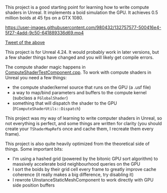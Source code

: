 This project is a good starting point for learning how to write compute shaders in Unreal. It implements a boid simulation the GPU. It achieves 0.5 million boids at 45 fps on a GTX 1080. 

https://user-images.githubusercontent.com/980432/132757577-500416e4-5f27-4add-9c50-641889336d69.mp4

[Tweet of the above](https://twitter.com/timd_ca/status/1243941167005192192)

This project is for Unreal 4.24. It would probably work in later versions, but a few shader things have changed and you will likely get compile errors.

The compute shader magic happens in [ComputeShaderTestComponent.cpp](Source/UnrealGPUSwarm/ComputeShaderTestComponent.cpp). To work with compute shaders in Unreal you need a few things:
- the compute shader/kernel source that runs on the GPU (a .usf file)
- a way to map/bind parameters and buffers to the compute kernel (subclass a `FGlobalShader`)
- something that will dispatch the shader to the GPU (`FComputeShaderUtils::Dispatch`)

This project was my way of learning to write computer shaders in Unreal, so not everything is perfect, and some things are written for clarity (you should create your ``TShaderMapRef``s once and cache them, I recreate them every frame).

This project is also quite heavily optimized from the theoretical side of things. Some important bits:
- I'm using a hashed grid (powered by the bitonic GPU sort algorithm) to massively accelerate boid neighbourhood queries on the GPU
- I sort the boids by their grid cell every frame to greatly improve cache coherence (it really makes a big difference, try disabling it)
- I rewrote UInstanceStaticMeshComponent to work directly with GPU side position buffers
